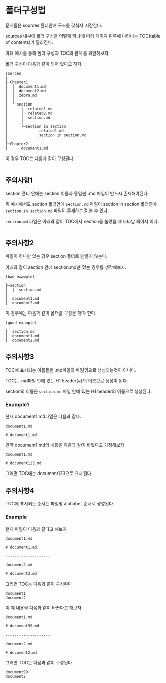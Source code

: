# 폴더구성법
문서들은 sources 폴더안에 구조를 갖춰서 저장한다.

sources 내부에 폴더 구성을 어떻게 하냐에 따라 페이지 왼쪽에 나타나는 TOC(table of contents)가 달라진다.

아래 예시를 통해 폴더 구성과 TOC의 관계를 확인해보자.

폴더 구성이 다음과 같이 되어 있다고 하자.

```
sources
│
├─Chapter1
│  │  document1.md
│  │  document2.md
│  │  zebra.md
│  │
│  └─section
│      │  related1.md
│      │  related2.md
│      │  section.md
│      │
│      └─section in section
│              related1.md
│              section in section.md
│
├─Chapter2
│      document1.md
```

이 경우 TOC는 다음과 같이 구성된다.

```{figure} _image/toc.png
```

## 주의사항1
section 폴더 안에는 section 이름과 동일한 .md 파일이 반드시 존재해야된다.

위 예시에서도 section 폴더안에 `section.md` 파일이 section in section 폴더안에 `section in section.md` 파일이 존재하는걸 볼 수 있다.

`section.md` 파일은 아래와 같이 TOC에서 section을 눌렀을 때 나타날 페이지 이다.
```{figure} _image/section.png
```

## 주의사항2
파일이 하나만 있는 경우 section 폴더로 만들지 않는다.

아래와 같이 section 안에 section.md만 있는 경우를 생각해보자.
```
(bad example)

├─section
│  │  section.md
│
│  document1.md
│  document2.md
```

이 경우에는 다음과 같이 폴더를 구성을 해야 한다.

```
(good example)

│  section.md
│  document1.md
│  document2.md
```

## 주의사항3
TOC에 표시되는 이름들은 .md파일의 파일명으로 생성되는것이 아니다.

TOC는 .md파일 안에 있는 H1 header(#)의 이름으로 생성이 된다.

section의 이름은 `section.md` 파일 안에 있는 H1 header의 이름으로 생성된다.

### Example1
현재 document1.md파일은 다음과 같다.
```
document1.md

# document1.md
```

만약 document1.md의 내용을 다음과 같이 바꿨다고 가정해보자
```
document1.md

# document123.md
```

그러면 TOC에는 document123으로 표시된다.


## 주의사항4
TOC에 표시되는 순서는 파일명 alphabet 순서로 생성된다.

### Example
현재 파일이 다음과 같다고 해보자
```
document1.md

# document1.md

--------------------

document2.md

# document2.md
```

그러면 TOC는 다음과 같이 구성된다
```
document1
document2
```

이 떄 내용을 다음과 같이 바꾼다고 해보자
```
document1.md

# document99.md

--------------------

document2.md

# document2.md
```

그러면 TOC는 다음과 같이 구성된다
```
document99
document2
```




